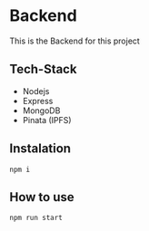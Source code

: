 # Backend
This is the Backend for this project 


## Tech-Stack
- Nodejs
- Express
- MongoDB
- Pinata (IPFS)

## Instalation
```console
npm i 
```
## How to use
```console
npm run start
```